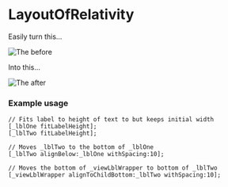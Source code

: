 LayoutOfRelativity
==========

Easily turn this...

![The before](http://i.imgur.com/YooX9.png)

Into this...

![The after](http://i.imgur.com/cOLsO.png)

### Example usage
```objc
// Fits label to height of text to but keeps initial width
[_lblOne fitLabelHeight];
[_lblTwo fitLabelHeight];

// Moves _lblTwo to the bottom of _lblOne
[_lblTwo alignBelow:_lblOne withSpacing:10];

// Moves the bottom of _viewLblWrapper to bottom of _lblTwo
[_viewLblWrapper alignToChildBottom:_lblTwo withSpacing:10];

```
